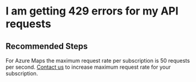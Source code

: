<properties
    pageTitle="I am getting 429 errors for my API requests"
    description="I am getting 429 errors for my API requests"
    service="microsoft.maps"
    resource="accounts"
    authors="jingjing-z"
    resourceTags=""
    selfHelpType="resource"
    supportTopicIds=""
    productPesIds=""
    displayOrder="2"
    cloudEnvironments="public"
 	articleId="b01e7622-d7b3-49a5-8cc6-48978681b848"
/>

# I am getting 429 errors for my API requests 

## **Recommended Steps**

For Azure Maps the maximum request rate per subscription is 50 requests per second. [Contact us](https://azure.microsoft.com/overview/sales-number/) to increase maximum request rate for your subscription.
